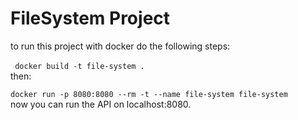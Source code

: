 # FileSystem Project
 to run this project with docker do the following steps:<br>
   <br>
 <code> docker build -t file-system . </code>
 <br> then:
 <br>
 <code> docker run -p 8080:8080 --rm -t --name file-system file-system </code>
<br>
now you can run the API on localhost:8080.<br><br><br>
